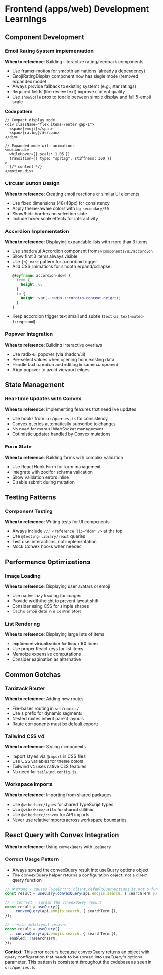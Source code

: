# Frontend (apps/web) Development Learnings

## Component Development

### Emoji Rating System Implementation

**When to reference**: Building interactive rating/feedback components

- Use framer-motion for smooth animations (already a dependency)
- EmojiRatingDisplay component now has single mode (removed expanded mode)
- Always provide fallback to existing systems (e.g., star ratings)
- Required fields (like review text) improve content quality
- Use `showScale` prop to toggle between simple display and full 5-emoji scale

**Code pattern**:

```tsx
// Compact display mode
<div className="flex items-center gap-1">
  <span>{emoji}</span>
  <span>{rating}/5</span>
</div>

// Expanded mode with animations
<motion.div
  whileHover={{ scale: 1.05 }}
  transition={{ type: "spring", stiffness: 300 }}
>
  {/* content */}
</motion.div>
```

### Circular Button Design

**When to reference**: Creating emoji reactions or similar UI elements

- Use fixed dimensions (48x48px) for consistency
- Apply theme-aware colors with `bg-secondary/50`
- Show/hide borders on selection state
- Include hover scale effects for interactivity

### Accordion Implementation

**When to reference**: Displaying expandable lists with more than 3 items

- Use shadcn/ui Accordion component from `@/components/ui/accordion`
- Show first 3 items always visible
- Use `{n} more` pattern for accordion trigger
- Add CSS animations for smooth expand/collapse:
  ```css
  @keyframes accordion-down {
    from {
      height: 0;
    }
    to {
      height: var(--radix-accordion-content-height);
    }
  }
  ```
- Keep accordion trigger text small and subtle (`text-xs text-muted-foreground`)

### Popover Integration

**When to reference**: Building interactive overlays

- Use radix-ui popover (via shadcn/ui)
- Pre-select values when opening from existing data
- Handle both creation and editing in same component
- Align popover to avoid viewport edges

## State Management

### Real-time Updates with Convex

**When to reference**: Implementing features that need live updates

- Use hooks from `src/queries.ts` for consistency
- Convex queries automatically subscribe to changes
- No need for manual WebSocket management
- Optimistic updates handled by Convex mutations

### Form State

**When to reference**: Building forms with complex validation

- Use React Hook Form for form management
- Integrate with zod for schema validation
- Show validation errors inline
- Disable submit during mutation

## Testing Patterns

### Component Testing

**When to reference**: Writing tests for UI components

- Always include `/// <reference lib="dom" />` at the top
- Use `@testing-library/react` queries
- Test user interactions, not implementation
- Mock Convex hooks when needed

## Performance Optimizations

### Image Loading

**When to reference**: Displaying user avatars or emoji

- Use native lazy loading for images
- Provide width/height to prevent layout shift
- Consider using CSS for simple shapes
- Cache emoji data in a central store

### List Rendering

**When to reference**: Displaying large lists of items

- Implement virtualization for lists > 50 items
- Use proper React keys for list items
- Memoize expensive computations
- Consider pagination as alternative

## Common Gotchas

### TanStack Router

**When to reference**: Adding new routes

- File-based routing in `src/routes/`
- Use `$` prefix for dynamic segments
- Nested routes inherit parent layouts
- Route components must be default exports

### Tailwind CSS v4

**When to reference**: Styling components

- Import styles via `@import` in CSS files
- Use CSS variables for theme colors
- Tailwind v4 uses native CSS features
- No need for `tailwind.config.js`

### Workspace Imports

**When to reference**: Importing from shared packages

- Use `@vibechecc/types` for shared TypeScript types
- Use `@vibechecc/utils` for shared utilities
- Use `@vibechecc/convex` for API imports
- Never use relative imports across workspace boundaries

## React Query with Convex Integration

**When to reference**: Using `convexQuery` with `useQuery`

### Correct Usage Pattern

- Always spread the convexQuery result into useQuery options object
- The convexQuery helper returns a configuration object, not a direct query function

```typescript
// ❌ Wrong - causes TypeError: client.defaultQueryOptions is not a function
const result = useQuery(convexQuery(api.emojis.search, { searchTerm }));

// ✅ Correct - spread the convexQuery result
const result = useQuery({
  ...convexQuery(api.emojis.search, { searchTerm }),
});

// ✅ With additional options
const result = useQuery({
  ...convexQuery(api.emojis.search, { searchTerm }),
  enabled: !!searchTerm,
});
```

**Context**: This error occurs because convexQuery returns an object with query configuration that needs to be spread into useQuery's options parameter. This pattern is consistent throughout the codebase as seen in `src/queries.ts`.
